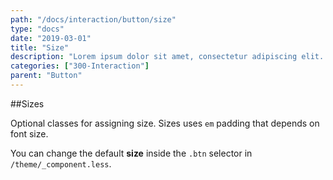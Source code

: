 ```yaml
---
path: "/docs/interaction/button/size"
type: "docs"
date: "2019-03-01"
title: "Size"
description: "Lorem ipsum dolor sit amet, consectetur adipiscing elit. Nunc tempus laoreet leo sit amet iaculis."
categories: ["300-Interaction"]
parent: "Button"
---
```


##Sizes

Optional classes for assigning size. Sizes uses `em` padding that depends on font size.

You can change the default **size** inside the `.btn` selector in `/theme/_component.less`.

<demo>
  <demovanilla src="demos/inline/docs/interaction/button/size" name="size">
  </demovanilla>
</demo>
